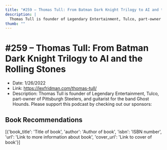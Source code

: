 ```yaml
---
title: "#259 – Thomas Tull: From Batman Dark Knight Trilogy to AI and the Rolling Stones"
description: |
  Thomas Tull is founder of Legendary Entertainment, Tulco, part-owner of Pittsburgh Steelers, and guitarist for the band Ghost Hounds. Please support this podcast by checking out our sponsors:"
thumb: ""
---
```


# #259 – Thomas Tull: From Batman Dark Knight Trilogy to AI and the Rolling Stones

  - Date: 1/26/2022
  - Link: https://lexfridman.com/thomas-tull/
  - Description: Thomas Tull is founder of Legendary Entertainment, Tulco, part-owner of Pittsburgh Steelers, and guitarist for the band Ghost Hounds. Please support this podcast by checking out our sponsors:

## Book Recommendations

[{'book_title': 'Title of book', 'author': 'Author of book', 'isbn': 'ISBN number', 'url': 'Link to more information about book', 'cover_url': 'Link to cover of book'}]
